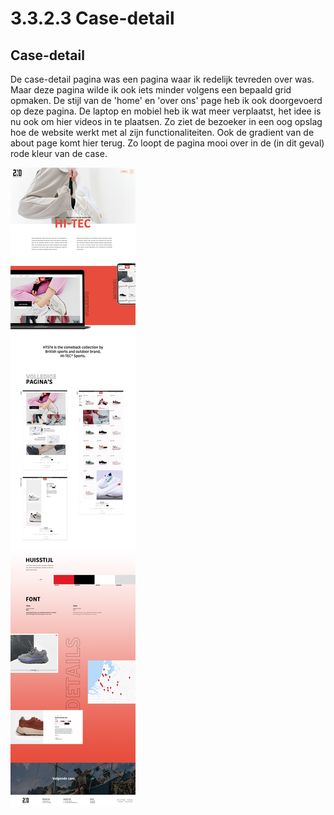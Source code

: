 # 3.3.2.3 Case-detail

## Case-detail

De case-detail pagina was een pagina waar ik redelijk tevreden over was. Maar deze pagina wilde ik ook iets minder volgens een bepaald grid opmaken. De stijl van de 'home' en 'over ons' page heb ik ook doorgevoerd op deze pagina. De laptop en mobiel heb ik wat meer verplaatst, het idee is nu ook om hier videos in te plaatsen. Zo ziet de bezoeker in een oog opslag hoe de website werkt met al zijn functionaliteiten. Ook de gradient van de about page komt hier terug. Zo loopt de pagina mooi over in de \(in dit geval\) rode kleur van de case. 



![Case-detail v2](../../../.gitbook/assets/case-detail-v2.jpg)

